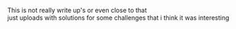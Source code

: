 This is not really write up's or even close to that  
just uploads with solutions for some challenges that i think it was interesting
